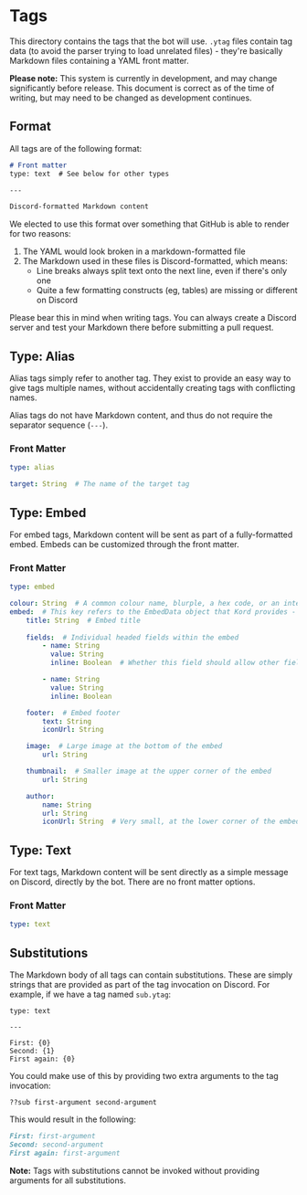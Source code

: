 # Tags

This directory contains the tags that the bot will use. `.ytag` files contain tag data (to avoid the parser trying
to load unrelated files) - they're basically Markdown files containing a YAML front matter.

**Please note:** This system is currently in development, and may change significantly before release. This document
is correct as of the time of writing, but may need to be changed as development continues.

## Format

All tags are of the following format:

```markdown
# Front matter
type: text  # See below for other types

---

Discord-formatted Markdown content
```

We elected to use this format over something that GitHub is able to render for two reasons:

1. The YAML would look broken in a markdown-formatted file
2. The Markdown used in these files is Discord-formatted, which means:
    * Line breaks always split text onto the next line, even if there's only one
    * Quite a few formatting constructs (eg, tables) are missing or different on Discord

Please bear this in mind when writing tags. You can always create a Discord server and test your Markdown there before
submitting a pull request.

## Type: Alias

Alias tags simply refer to another tag. They exist to provide an easy way to give tags multiple names, without
accidentally creating tags with conflicting names.

Alias tags do not have Markdown content, and thus do not require the separator sequence (`---`).

### Front Matter

```yaml
type: alias

target: String  # The name of the target tag
```

## Type: Embed

For embed tags, Markdown content will be sent as part of a fully-formatted embed. Embeds can be customized
through the front matter.

### Front Matter

```yaml
type: embed

colour: String  # A common colour name, blurple, a hex code, or an integer representing an RGB colour - this overwrites the embed color field
embed:  # This key refers to the EmbedData object that Kord provides - some common fields are provided below.
    title: String  # Embed title
    
    fields:  # Individual headed fields within the embed
        - name: String
          value: String
          inline: Boolean  # Whether this field should allow other fields to be positioned next to it

        - name: String
          value: String
          inline: Boolean

    footer:  # Embed footer
        text: String
        iconUrl: String

    image:  # Large image at the bottom of the embed
        url: String

    thumbnail:  # Smaller image at the upper corner of the embed
        url: String

    author:
        name: String
        url: String
        iconUrl: String  # Very small, at the lower corner of the embed
```

## Type: Text

For text tags, Markdown content will be sent directly as a simple message on Discord, directly by the bot. There are no
front matter options.

### Front Matter

```yaml
type: text
```

## Substitutions

The Markdown body of all tags can contain substitutions. These are simply strings that are provided as part of the tag
invocation on Discord. For example, if we have a tag named `sub.ytag`:

```
type: text

---

First: {0}
Second: {1}
First again: {0}
```

You could make use of this by providing two extra arguments to the tag invocation:

```
??sub first-argument second-argument
```

This would result in the following:

```md
First: first-argument
Second: second-argument
First again: first-argument
```

**Note:** Tags with substitutions cannot be invoked without providing arguments for all substitutions.
